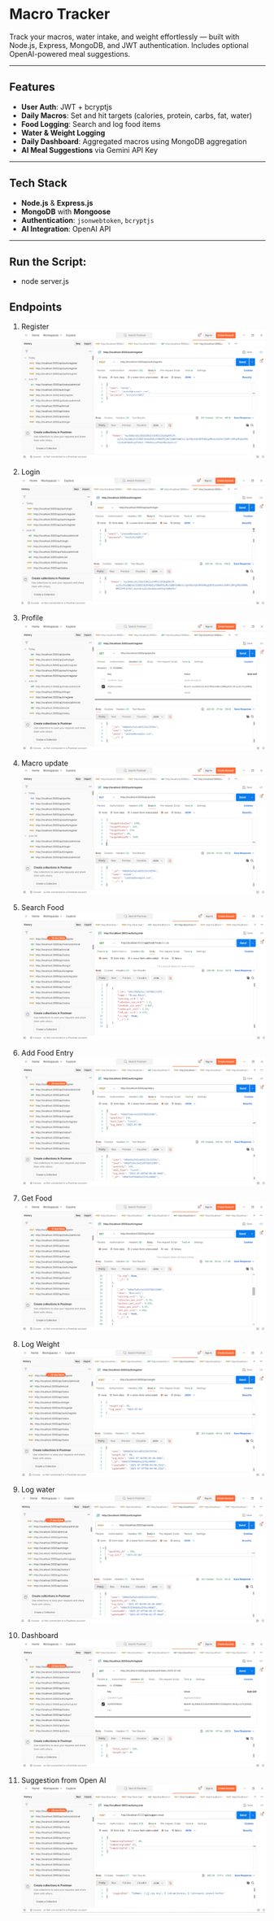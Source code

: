 # Macro Tracker

Track your macros, water intake, and weight effortlessly — built with Node.js, Express, MongoDB, and JWT authentication. Includes optional OpenAI-powered meal suggestions.

---

## Features

- **User Auth**: JWT + bcryptjs  
- **Daily Macros**: Set and hit targets (calories, protein, carbs, fat, water)  
- **Food Logging**: Search and log food items  
- **Water & Weight Logging**  
- **Daily Dashboard**: Aggregated macros using MongoDB aggregation  
- **AI Meal Suggestions** via Gemini API Key

---

## Tech Stack

- **Node.js** & **Express.js**  
- **MongoDB** with **Mongoose**  
- **Authentication**: `jsonwebtoken`, `bcryptjs`  
- **AI Integration**: OpenAI API 

---
## **Run the Script:**  
  - node server.js


## Endpoints

1. Register 
![register](./screenshots/register.png)

2. Login 
![login](./screenshots/login.png)

3. Profile 
![profile](./screenshots/profile.png)

4. Macro update
![update](./screenshots/macro-update.png)

5. Search Food
![search](./screenshots/food-search.png)

6. Add Food Entry
![add](./screenshots/food_entry.png)

7. Get Food
![get](./screenshots/foods.png)

8. Log Weight
![weight](./screenshots/weight_log.png)

9. Log water
![water](./screenshots/water_log.png)

10. Dashboard
![dashboard](./screenshots/dashboard.png)

11. Suggestion from Open AI 
![suggestion](./screenshots/api_suggestion.png)










